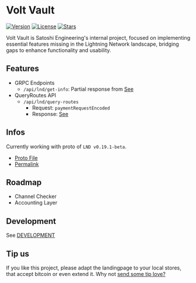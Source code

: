 # Volt Vault

[![Version](https://img.shields.io/github/package-json/v/Satoshi-Engineering/volt-vault?color=6B3D91)](https://github.com/Satoshi-Engineering/volt-vault/)
[![License](https://img.shields.io/github/license/Satoshi-Engineering/volt-vault?color=6B3D91)](https://github.com/Satoshi-Engineering/volt-vault/blob/main/LICENSE)
[![Stars](https://img.shields.io/github/stars/Satoshi-Engineering/volt-vault.svg?style=flat&color=6B3D91)](https://github.com/Satoshi-Engineering/volt-vault/stargazers)

Volt Vault is Satoshi Engineering's internal project, focused on implementing essential features missing
in the Lightning Network landscape, bridging gaps to enhance functionality and usability.

## Features

- GRPC Endpoints
  - `/api/lnd/get-info`: Partial response from [See](https://lightning.engineering/api-docs/api/lnd/lightning/get-info/)
- QueryRoutes API
  - `/api/lnd/query-routes`
    - Request: `paymentRequestEncoded`
    - Response: [See](https://lightning.engineering/api-docs/api/lnd/lightning/query-routes/)

## Infos

Currently working with proto of `LND v0.19.1-beta`.

- [Proto File](https://github.com/lightningnetwork/lnd/blob/v0.19.1-beta/lnrpc/lightning.proto)
- [Permalink](https://github.com/lightningnetwork/lnd/blob/59a86b3b5475276c1e266c10656d13300dc2b5a1/lnrpc/lightning.proto)

## Roadmap

- Channel Checker
- Accounting Layer

## Development

See [DEVELOPMENT](docs/DEVELOPMENT.md)

## Tip us

If you like this project, please adapt the landingpage to your local stores, that
accept bitcoin or even extend it. Why not [send some tip love?](https://satoshiengineering.com/tipjar/)
